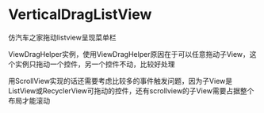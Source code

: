 # VerticalDragListView
仿汽车之家拖动listview呈现菜单栏

ViewDragHelper实例，使用ViewDragHelper原因在于可以任意拖动子View，这个实例只拖动一个控件，另一个控件不动，比较好处理

用ScrollView实现的话还需要考虑比较多的事件触发问题，因为子View是ListView或RecyclerView可拖动的控件，还有scrollview的子View需要占据整个布局才能滚动
